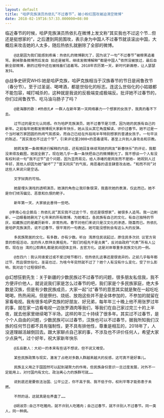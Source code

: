 ```yaml
---
layout: default
title: "哈萨克族演员热依扎“不过春节”，被小粉红围攻被迫清空微博"
date: 2018-02-19T16:57:33.000000+08:00
---
```


临近春节的时候，哈萨克族演员热依扎在微博上发文称“其实我也不过这个节…但还是挺想家的”，之后遭到网民围攻，表示身为中国人不过春节就该滚出中国，大概后来攻击她的人太多，随后热依扎就删除了全部的微博。

        @这是因为我们能感到疼痛：热依扎的微博删光了，因为说了一句“不过春节”被穆黑追着骂，删掉那条微博然后发自 拍还是被骂，继续发微博解释“都是中国人”依然没被放过，最后自删全部微博，删的过程中还在被贱畜们追着骂。2018年农历第一天，新时代新画卷，让人瑟瑟发抖。

  @战争史研究WHS:她是哈萨克族，哈萨克族相当于汉族春节的节日是闹鲁孜节（春分节）。至于过圣诞、喝啤酒，都是世俗化的标志。连这么世俗化的小姑娘都不能包容，喊打喊杀的，这种就是我说的反极端变成极端反。批评她不过春节的，你们过闹鲁孜节、吃马油马肠子了吗？

        @是海豚的歌：#热依扎# 一群人在新年第一天网络暴力一个想家的女孩子，我真的看不下去。

        过节过的是文化认同感。作为哈萨克族演员，她不过春节是习惯，因为她的民族有自己的新年。之前每年她都发微博祝大家新年快乐，她从没从其它角度解读、评价过春节。她不过是一个当时被万家团圆的热闹气氛感染，而自己已经在外拍戏半年特别想家的普通女孩子。一句平淡的陈述，“其实我也不过这个节”，引来评论里2000+的恶毒谩骂，甚至上升到人身攻击和宗教。

        她转发第一条微博进行解释的内容，还有她回复继续骂她的网友“新春快乐”的评论，我都没来得及截图，她就全删了。现在她几乎一条一条快把自己的微博删光了。我不想谈一个人有没有权利说一句“我不过节”这个问题，因为显而易见，给人添堵的是网友而不是她— 她祝别人过年好，其他人却因为她“破坏”了“普天同庆”的气氛，用恶毒的语言肆意攻击她。“和而不同”对这些人来说只是空话。

        文字狱真的可怕。

        她是埋头演戏的透明演员，她演的角色让我印象很深，我喜欢她的表演，仅此而已。她不是你们倾泻偏见、恶意和仇恨的靶子。

        新年第一天，大家彼此善待一些吧。

      @李南心在企鹅岛：热依扎说“其实我不过这个节，但还是很想家”，被很多人追骂。我一边刷新，一边眼看她删光了七年来的所有微博。为她难过。各民族有自己的文化，有自己独特的节庆，如藏族过的是藏历新年，非常热闹。春节对他们来说只是汉文化的渗透，随喜而已。热依扎是哈萨克族演员，说不过春节，很平常的一句表达，她可能没想到会有这么大的反弹。

        多民族聚居的文化，有多数，亦有少数。听台 湾原住民说起过，原住民多次抗 议官方背景的祭祖活动，龙的传人祭拜炎黄祖先，“我们的祖先不是炎黄”，反对由政府“代表”所有人公祭。现在台 湾的公祭典礼都是民间团体主持，去官方化。这是对岸尊重多民族文化的一例。

        @吉四六：我认同谁爱过或不爱过啥节都行，但热依扎这事还是很诡异的。之前几乎每年都过节，而且很世俗化，圣诞也过，为啥今年突然就不过了？她个人有没有什么变化，受了什么影响，我对这个过程很好奇。

   @幻想狂劉先生：关于新疆的少数民族过不过春节的问题，很多朋友私信我，我不方便评价他人，就说说我们家是怎么过春节的吧，我们家是个多民族家庭，绝大多数是汉族，但是有少数民族成员，大家一起“过”春节的意思其实就是聚在一起吃吃喝喝，热热闹闹。但是祭扫、烧纸、放炮这些并不是全体参加的，不参加的就留在家看电视。我有很多哈萨克族的好朋友、好兄弟，每年年三十晚上他不用张罗过年的事，就在家一边看电视一边张罗酒肉等我们，等我们在自己家过完三十的上半夜，就去他家里继续喝下半场，这样的年三十持续了很多年。其实过不过春节，是个个人自由的问题，少数民族可以过春节，汉族也可以不过春节，据我所知我们汉族的任何节日都不具有强制性，更不具有排他性，尊重是相互的，2018年了，人没道理越活越倒回去。跟大家聊点自己家的事，不涉及也不评价任何人，希望大家少点戾气，过个好年，祝大家新年快乐

        @五岳散人：大初一的本来有些话不想说，但不说又难受。

        某些民族政策与现实，激发了占绝对多数人群越来越大的反感，这可真不是好事儿。

        民族主义用之于国固然可以起到凝聚力的作用，但民族身份意识一旦过度发展，对外不一定能用上，对付国内有文化、政治离心力的族群可就……

        说到底还是要依法治国、公平公正，你不高于我、我不低于你，权利平等才能弥患于未燃。

        不然的话，这就真是在养蛊了……

        @胡淑芬:自己不吃猪肉，就不许别人吃猪肉；自己过春节，就不许别人不过春节。同一类人，同一种病。


